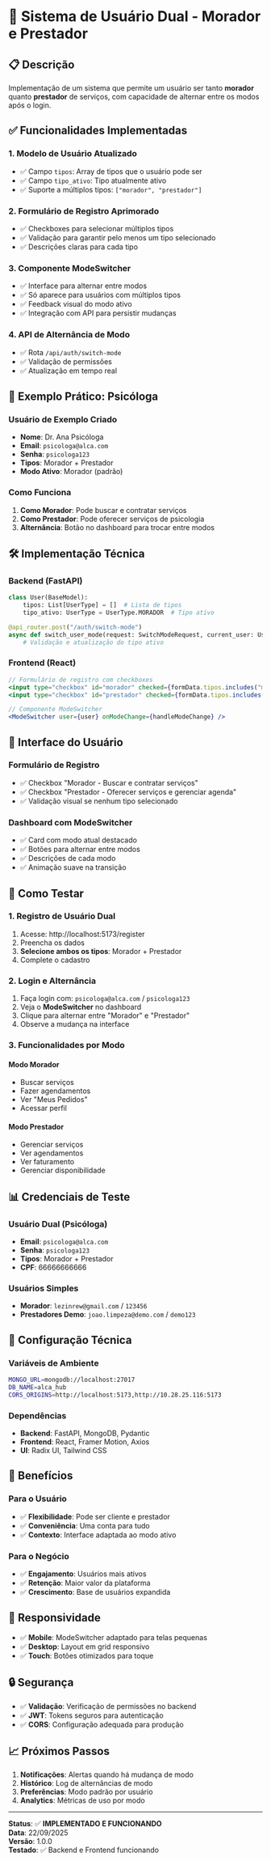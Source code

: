# 👥 Sistema de Usuário Dual - Morador e Prestador

## 📋 Descrição
Implementação de um sistema que permite um usuário ser tanto **morador** quanto **prestador** de serviços, com capacidade de alternar entre os modos após o login.

## ✅ Funcionalidades Implementadas

### 1. **Modelo de Usuário Atualizado**
- ✅ Campo `tipos`: Array de tipos que o usuário pode ser
- ✅ Campo `tipo_ativo`: Tipo atualmente ativo
- ✅ Suporte a múltiplos tipos: `["morador", "prestador"]`

### 2. **Formulário de Registro Aprimorado**
- ✅ Checkboxes para selecionar múltiplos tipos
- ✅ Validação para garantir pelo menos um tipo selecionado
- ✅ Descrições claras para cada tipo

### 3. **Componente ModeSwitcher**
- ✅ Interface para alternar entre modos
- ✅ Só aparece para usuários com múltiplos tipos
- ✅ Feedback visual do modo ativo
- ✅ Integração com API para persistir mudanças

### 4. **API de Alternância de Modo**
- ✅ Rota `/api/auth/switch-mode`
- ✅ Validação de permissões
- ✅ Atualização em tempo real

## 🎯 Exemplo Prático: Psicóloga

### **Usuário de Exemplo Criado**
- **Nome**: Dr. Ana Psicóloga
- **Email**: `psicologa@alca.com`
- **Senha**: `psicologa123`
- **Tipos**: Morador + Prestador
- **Modo Ativo**: Morador (padrão)

### **Como Funciona**
1. **Como Morador**: Pode buscar e contratar serviços
2. **Como Prestador**: Pode oferecer serviços de psicologia
3. **Alternância**: Botão no dashboard para trocar entre modos

## 🛠️ Implementação Técnica

### **Backend (FastAPI)**
```python
class User(BaseModel):
    tipos: List[UserType] = []  # Lista de tipos
    tipo_ativo: UserType = UserType.MORADOR  # Tipo ativo

@api_router.post("/auth/switch-mode")
async def switch_user_mode(request: SwitchModeRequest, current_user: User):
    # Validação e atualização do tipo ativo
```

### **Frontend (React)**
```jsx
// Formulário de registro com checkboxes
<input type="checkbox" id="morador" checked={formData.tipos.includes("morador")} />
<input type="checkbox" id="prestador" checked={formData.tipos.includes("prestador")} />

// Componente ModeSwitcher
<ModeSwitcher user={user} onModeChange={handleModeChange} />
```

## 🎨 Interface do Usuário

### **Formulário de Registro**
- ✅ Checkbox "Morador - Buscar e contratar serviços"
- ✅ Checkbox "Prestador - Oferecer serviços e gerenciar agenda"
- ✅ Validação visual se nenhum tipo selecionado

### **Dashboard com ModeSwitcher**
- ✅ Card com modo atual destacado
- ✅ Botões para alternar entre modos
- ✅ Descrições de cada modo
- ✅ Animação suave na transição

## 🧪 Como Testar

### 1. **Registro de Usuário Dual**
1. Acesse: http://localhost:5173/register
2. Preencha os dados
3. **Selecione ambos os tipos**: Morador + Prestador
4. Complete o cadastro

### 2. **Login e Alternância**
1. Faça login com: `psicologa@alca.com` / `psicologa123`
2. Veja o **ModeSwitcher** no dashboard
3. Clique para alternar entre "Morador" e "Prestador"
4. Observe a mudança na interface

### 3. **Funcionalidades por Modo**

#### **Modo Morador**
- Buscar serviços
- Fazer agendamentos
- Ver "Meus Pedidos"
- Acessar perfil

#### **Modo Prestador**
- Gerenciar serviços
- Ver agendamentos
- Ver faturamento
- Gerenciar disponibilidade

## 📊 Credenciais de Teste

### **Usuário Dual (Psicóloga)**
- **Email**: `psicologa@alca.com`
- **Senha**: `psicologa123`
- **Tipos**: Morador + Prestador
- **CPF**: 66666666666

### **Usuários Simples**
- **Morador**: `lezinrew@gmail.com` / `123456`
- **Prestadores Demo**: `joao.limpeza@demo.com` / `demo123`

## 🔧 Configuração Técnica

### **Variáveis de Ambiente**
```bash
MONGO_URL=mongodb://localhost:27017
DB_NAME=alca_hub
CORS_ORIGINS=http://localhost:5173,http://10.28.25.116:5173
```

### **Dependências**
- **Backend**: FastAPI, MongoDB, Pydantic
- **Frontend**: React, Framer Motion, Axios
- **UI**: Radix UI, Tailwind CSS

## 🚀 Benefícios

### **Para o Usuário**
- ✅ **Flexibilidade**: Pode ser cliente e prestador
- ✅ **Conveniência**: Uma conta para tudo
- ✅ **Contexto**: Interface adaptada ao modo ativo

### **Para o Negócio**
- ✅ **Engajamento**: Usuários mais ativos
- ✅ **Retenção**: Maior valor da plataforma
- ✅ **Crescimento**: Base de usuários expandida

## 📱 Responsividade

- ✅ **Mobile**: ModeSwitcher adaptado para telas pequenas
- ✅ **Desktop**: Layout em grid responsivo
- ✅ **Touch**: Botões otimizados para toque

## 🔒 Segurança

- ✅ **Validação**: Verificação de permissões no backend
- ✅ **JWT**: Tokens seguros para autenticação
- ✅ **CORS**: Configuração adequada para produção

## 📈 Próximos Passos

1. **Notificações**: Alertas quando há mudança de modo
2. **Histórico**: Log de alternâncias de modo
3. **Preferências**: Modo padrão por usuário
4. **Analytics**: Métricas de uso por modo

---

**Status**: ✅ **IMPLEMENTADO E FUNCIONANDO**  
**Data**: 22/09/2025  
**Versão**: 1.0.0  
**Testado**: ✅ Backend e Frontend funcionando
